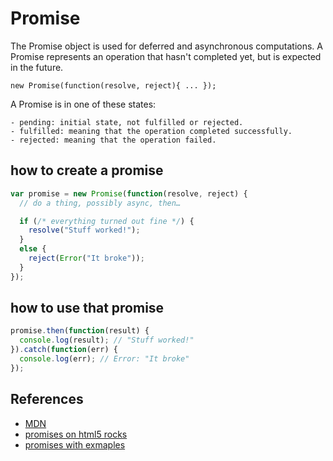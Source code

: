 # Promise

The Promise object is used for deferred and asynchronous computations. A Promise
represents an operation that hasn't completed yet, but is expected in the future.

`new Promise(function(resolve, reject){ ... });`

A Promise is in one of these states:

    - pending: initial state, not fulfilled or rejected.
    - fulfilled: meaning that the operation completed successfully.
    - rejected: meaning that the operation failed.

## how to create a promise

```javascript
var promise = new Promise(function(resolve, reject) {
  // do a thing, possibly async, then…

  if (/* everything turned out fine */) {
    resolve("Stuff worked!");
  }
  else {
    reject(Error("It broke"));
  }
});
```

## how to use that promise

```javascript
promise.then(function(result) {
  console.log(result); // "Stuff worked!"
}).catch(function(err) {
  console.log(err); // Error: "It broke"
});
```

## References

- [MDN](https://developer.mozilla.org/en-US/docs/Web/JavaScript/Reference/Global_Objects/Promise)
- [promises on html5 rocks](http://www.html5rocks.com/en/tutorials/es6/promises/)
- [promises with exmaples](https://www.toptal.com/javascript/javascript-promises)
